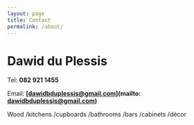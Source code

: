 ```yaml
---
layout: page
title: Contact
permalink: /about/
---  
```

# Dawid du Plessis

Tel: __082 921 1455__

Email: __[dawidbduplessis@gmail.com](mailto: dawidbduplessis@gmail.com)__

 Wood /kitchens /cupboards /bathrooms /bars /cabinets /décor
